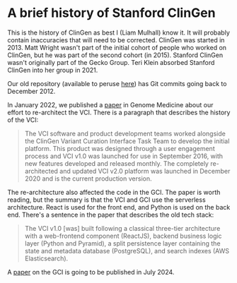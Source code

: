 # A brief history of Stanford ClinGen

This is the history of ClinGen as best I (Liam Mulhall) know it. It will
probably contain inaccuracies that will need to be corrected. ClinGen was
started in 2013. Matt Wright wasn't part of the initial cohort of people who
worked on ClinGen, but he was part of the second cohort (in 2015). Stanford
ClinGen wasn't originally part of the Gecko Group. Teri Klein absorbed Stanford
ClinGen into her group in 2021.

Our old repository (available to peruse
[here](https://github.com/ClinGen/clincoded)) has Git commits going back to
December 2012.

In January 2022, we published a
[paper](https://genomemedicine.biomedcentral.com/articles/10.1186/s13073-021-01004-8)
in Genome Medicine about our effort to re-architect the VCI. There is a
paragraph that describes the history of the VCI:

> The VCI software and product development teams worked alongside the ClinGen
> Variant Curation Interface Task Team to develop the initial platform. This
> product was designed through a user engagement process and VCI v1.0 was
> launched for use in September 2016, with new features developed and released
> monthly. The completely re-architected and updated VCI v2.0 platform was
> launched in December 2020 and is the current production version.

The re-architecture also affected the code in the GCI. The paper is worth
reading, but the summary is that the VCI and GCI use the serverless
architecture. React is used for the front end, and Python is used on the back
end. There's a sentence in the paper that describes the old tech stack:

> The VCI v1.0 \[was\] built following a classical three-tier architecture with
> a web-frontend component (ReactJS), backend business logic layer (Python and
> Pyramid), a split persistence layer containing the state and metadata database
> (PostgreSQL), and search indexes (AWS Elasticsearch).

A [paper](https://pubmed.ncbi.nlm.nih.gov/38663031/) on the GCI is going to be
published in July 2024.
